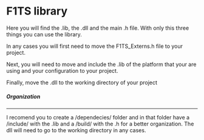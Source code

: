 # F1TS library

Here you will find the .lib, the .dll and the main .h file. With only this three things you can
use the library.

In any cases you will first need to move the F1TS_Externs.h file to your project.

Next, you will need to move and include the .lib of the platform that your are using and your configuration to 
your project.

Finally, move the .dll to the working directory of your project

##### Organization

---

I recomend you to create a /dependecies/ folder and in that folder have a /include/ with the .lib and
a /build/ with the .h for a better organization. The dll will need to go to the working directory
in any cases.